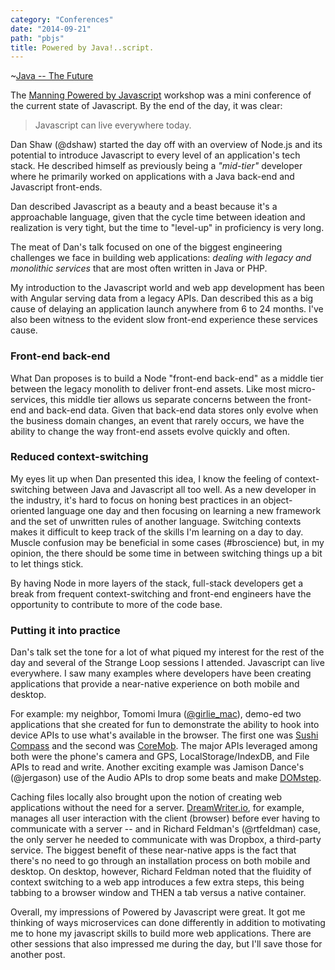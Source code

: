 ```yaml
---
category: "Conferences"
date: "2014-09-21"
path: "pbjs"
title: Powered by Java!..script.
---
```


~[Java -- The Future](./signage.jpg)

The [Manning Powered by Javascript](http://www.manning.com/poweredbyjavascript/) workshop was a mini conference of the current state of Javascript.
By the end of the day, it was clear:

> Javascript can live everywhere today.

Dan Shaw (@dshaw) started the day off with an overview of Node.js and its potential to introduce
Javascript to every level of an application's tech stack.
He described himself as previously being a _"mid-tier"_ developer where he primarily worked on
applications with a Java back-end and Javascript front-ends.

Dan described Javascript as a beauty and a beast because it's a approachable language, given that
the cycle time between ideation and realization is very tight, but the time to "level-up" in proficiency is very long.

The meat of Dan's talk focused on one of the biggest engineering challenges we face in building web applications: _dealing with legacy and monolithic services_ that are most often written in Java or PHP.

My introduction to the Javascript world and web app development has been with Angular serving data from a legacy APIs.
Dan described this as a big cause of delaying an application launch anywhere from 6 to 24 months. I've also been witness to the evident slow front-end experience these services cause.

### Front-end back-end

What Dan proposes is to build a Node "front-end back-end" as a middle tier between the legacy monolith to deliver front-end assets.
Like most micro-services, this middle tier allows us separate concerns between the front-end and back-end data.
Given that back-end data stores only evolve when the business domain changes, an event that rarely occurs, we have the ability to change the way front-end assets evolve quickly and often.

### Reduced context-switching

My eyes lit up when Dan presented this idea, I know the feeling of context-switching between Java and Javascript all too well.
As a new developer in the industry, it's hard to focus on honing best practices in an object-oriented language one day and then focusing on learning a new framework and the set of unwritten rules of another language.
Switching contexts makes it difficult to keep track of the skills I'm learning on a day to day. Muscle confusion may be beneficial in some cases (#broscience) but, in my opinion, the there should be some time in between switching things up a bit to let things stick.

By having Node in more layers of the stack, full-stack developers get a break from frequent context-switching and front-end engineers have the opportunity to contribute to more of the code base.

### Putting it into practice

Dan's talk set the tone for a lot of what piqued my interest for the rest of the day and several of the Strange Loop sessions I attended.
Javascript can live everywhere. I saw many examples where developers have been creating applications that provide a near-native experience on both mobile and desktop.

For example: my neighbor, Tomomi Imura ([@girlie_mac](https://twitter.com/girlie_mac)), demo-ed two applications that she created for fun to demonstrate the ability to hook into device APIs to use what's available in the browser.
The first one was [Sushi Compass](http://vimeo.com/92208773) and the second was [CoreMob](https://github.com/coremob/camera).
The major APIs leveraged among both were the phone's camera and GPS, LocalStorage/IndexDB, and File APIs to read and write.
Another exciting example was Jamison Dance's (@jergason) use of the Audio APIs to drop some beats and make [DOMstep](http://youtu.be/QAwbjMdXj-Y).

Caching files locally also brought upon the notion of creating web applications without the need for a server.
[DreamWriter.io](http://dreamwriter.io), for example, manages all user interaction with the client (browser) before ever
having to communicate with a server -- and in Richard Feldman's (@rtfeldman) case, the only server he needed to communicate with was Dropbox, a third-party service.
The biggest benefit of these near-native apps is the fact that there's no need to go through an installation process on both mobile and desktop. On desktop, however, Richard Feldman noted that the fluidity of context switching to a web app
introduces a few extra steps, this being tabbing to a browser window and THEN a tab versus a native container.

Overall, my impressions of Powered by Javascript were great. It got me thinking of ways microservices can done differently in addition to motivating me to hone my javascript skills to
build more web applications. There are other sessions that also impressed me during the day, but I'll save those for another post.
